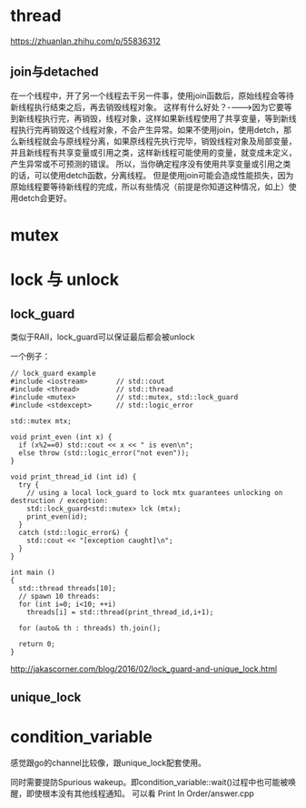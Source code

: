# thread

https://zhuanlan.zhihu.com/p/55836312


## join与detached


在一个线程中，开了另一个线程去干另一件事，使用join函数后，原始线程会等待新线程执行结束之后，再去销毁线程对象。
这样有什么好处？---->因为它要等到新线程执行完，再销毁，线程对象，这样如果新线程使用了共享变量，等到新线程执行完再销毁这个线程对象，不会产生异常。如果不使用join，使用detch，那么新线程就会与原线程分离，如果原线程先执行完毕，销毁线程对象及局部变量，并且新线程有共享变量或引用之类，这样新线程可能使用的变量，就变成未定义，产生异常或不可预测的错误。
所以，当你确定程序没有使用共享变量或引用之类的话，可以使用detch函数，分离线程。
但是使用join可能会造成性能损失，因为原始线程要等待新线程的完成，所以有些情况（前提是你知道这种情况，如上）使用detch会更好。


# mutex

# lock 与 unlock


## lock_guard

类似于RAII，lock_guard可以保证最后都会被unlock

一个例子：

    // lock_guard example
    #include <iostream>       // std::cout
    #include <thread>         // std::thread
    #include <mutex>          // std::mutex, std::lock_guard
    #include <stdexcept>      // std::logic_error

    std::mutex mtx;

    void print_even (int x) {
      if (x%2==0) std::cout << x << " is even\n";
      else throw (std::logic_error("not even"));
    }

    void print_thread_id (int id) {
      try {
        // using a local lock_guard to lock mtx guarantees unlocking on destruction / exception:
        std::lock_guard<std::mutex> lck (mtx);
        print_even(id);
      }
      catch (std::logic_error&) {
        std::cout << "[exception caught]\n";
      }
    }

    int main ()
    {
      std::thread threads[10];
      // spawn 10 threads:
      for (int i=0; i<10; ++i)
        threads[i] = std::thread(print_thread_id,i+1);

      for (auto& th : threads) th.join();

      return 0;
    }

http://jakascorner.com/blog/2016/02/lock_guard-and-unique_lock.html

## unique_lock

# condition_variable

感觉跟go的channel比较像，跟unique_lock配套使用。

同时需要提防Spurious wakeup。即condition_variable::wait()过程中也可能被唤醒，即使根本没有其他线程通知。
可以看 Print In Order/answer.cpp
